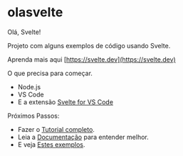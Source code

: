 # olasvelte
Olá, Svelte!

Projeto com alguns exemplos de código usando Svelte.

Aprenda mais aqui [https://svelte.dev](https://svelte.dev)

O que precisa para começar.
- Node.js
- VS Code
 - E a extensão [Svelte for VS Code](https://marketplace.visualstudio.com/items?itemName=svelte.svelte-vscode)

 Próximos Passos:
 - Fazer o [Tutorial completo](https://svelte.dev/tutorial/basics).
 - Leia a [Documentação](https://svelte.dev/docs) para entender melhor.
 - E veja [Estes exemplos](https://svelte.dev/examples#hello-world). 
